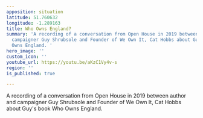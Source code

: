 ```yaml
---
apposition: situation
latitude: 51.760632
longitude: -1.289163
title: Who Owns England?
summary: 'A recording of a conversation from Open House in 2019 between author and
  campaigner Guy Shrubsole and Founder of We Own It, Cat Hobbs about Guy''s book Who
  Owns England. '
hero_image: ''
custom_icon: ''
youtube_url: https://youtu.be/aKzC1Vy4v-s
region: ''
is_published: true

---
```

A recording of a conversation from Open House in 2019 between author and campaigner Guy Shrubsole and Founder of We Own It, Cat Hobbs about Guy's book Who Owns England.